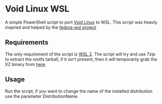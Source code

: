 # Void Linux WSL

A simple PowerShell script to port [Void Linux](https://voidlinux.org/) to WSL. This script was heavly inspired and helped by the [fedora-wsl project](https://github.com/SocMinarch/fedora-wsl)

## Requirements

The only requirement of the script is [WSL 2](https://devblogs.microsoft.com/commandline/announcing-wsl-2/). The script will try and use 7zip to extract the rootfs tarball, if it isn't present, then it will temporarily grab the XZ binary from [here](https://tukaani.org/xz/).

## Usage

Run the script, if you want to change the name of the installed distribution use the parameter DistributionName.